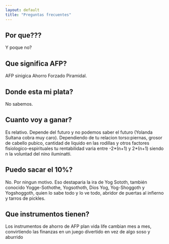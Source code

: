 ```yaml
---
layout: default
title: "Preguntas frecuentes"
---
```


## Por que???

Y poque no?

## Que significa AFP?

AFP sinigica Ahorro Forzado Piramidal.

## Donde esta mi plata?

No sabemos.

## Cuanto voy a ganar?

Es relativo. Depende del futuro y no podemos saber el futuro (Yolanda Sultana cobra muy caro). Dependiendo de tu relacion torso:piernas, grosor de cabello pubico, cantidad de liquido en las rodillas y otros factores fisiologico-espirituales tu rentabilidad varia entre -2*(n+1) y 2*(n+1) siendo n la voluntad del nino iluminatti.

## Puedo sacar el 10%?

No. Por ningun motivo. Eso destaparia la ira de Yog Sototh, también conocido Yogge-Sothothe, Yogsothoth, Dios Yog, Yog-Shoggoth y Yogshoggoth, quien lo sabe todo y lo ve todo, abridor de puertas al infierno y tarros de pickles.

## Que instrumentos tienen?
Los instrumentos de ahorro de AFP plan vida life cambian mes a mes, convirtiendo las finanzas en un juego divertido en vez de algo soso y aburrido